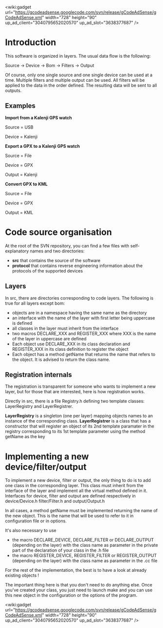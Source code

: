 <wiki:gadget url="https://gcodeadsense.googlecode.com/svn/release/gCodeAdSense/gCodeAdSense.xml" width="728" height="90" up\_ad\_client="3040795652020570" up\_ad\_slot="3638377687" />

# Introduction #

This software is organized in layers. The usual data flow is the following:

Source -> Device -> Bom -> Filters -> Output

Of course, only one single source and one single device can be used at a time. Multiple filters and multiple output can be used. All filters will be applied to the data in the order defined. The resulting data will be sent to all outputs.

## Examples ##

**Import from a Kalenji GPS watch**

Source = USB

Device = Kalenji

**Export a GPX to a Kalenji GPS watch**

Source = File

Device = GPX

Output = Kalenji

**Convert GPX to KML**

Source = File

Device = GPX

Output = KML

# Code source organisation #

At the root of the SVN repository, you can find a few files with self-explanatory names and two directories:
  * **src** that contains the source of the software
  * **protocol** that contains reverse engineering information about the protocols of the supported devices

## Layers ##

In src, there are directories corresponding to code layers. The following is true for all layers except bom:
  * objects are in a namespace having the same name as the directory
  * an interface with the name of the layer with first letter being uppercase is defined
  * all classes in the layer must inherit from the interface
  * two macros DECLARE\_XXX and REGISTER\_XXX where XXX is the name of the layer in uppercase are defined
  * Each object use DECLARE\_XXX in its class declaration and REGISTER\_XXX in its class definition to register the object
  * Each object has a method getName that returns the name that refers to the object. It is advised to return the class name.

## Registration internals ##

The registration is transparent for someone who wants to implement a new layer, but for those that are interested, here is how registration works.

Directly in src, there is a file Registry.h defining two template classes: LayerRegistry and LayerRegistrer.

**LayerRegistry** is a singleton (one per layer) mapping objects names to an instance of the corresponding class.
**LayerRegistrer** is a class that has a constructor that will register an object of its 2nd template paramater in the registry corresponding to its 1st template parameter using the method getName as the key

# Implementing a new device/filter/output #

To implement a new device, filter or output, the only thing to do is to add one class in the corresponding layer. This class must inherit from the interface of the layer and implement all the virtual method defined in it. Interfaces for device, filter and output are defined respectively in device/Device.h filter/Filter.h and output/Output.h

In all cases, a method getName must be implemented returning the name of the new object. This is the name that will be used to refer to it in configuration file or in options.

It's also necessary to use
  * the macro DECLARE\_DEVICE, DECLARE\_FILTER or DECLARE\_OUTPUT (depending on the layer) with the class name as parameter in the private part of the declaration of your class in the .h file
  * the macro REGISTER\_DEVICE, REGISTER\_FILTER or REGISTER\_OUTPUT (depending on the layer) with the class name as parameter in the .cc file

For the rest of the implementation, the best is to have a look at already existing objects !

The important thing here is that you don't need to do anything else. Once you've created your class, you just need to launch make and you can use this new object in the configuration or the options of the program.

<wiki:gadget url="https://gcodeadsense.googlecode.com/svn/release/gCodeAdSense/gCodeAdSense.xml" width="728" height="90" up\_ad\_client="3040795652020570" up\_ad\_slot="3638377687" />